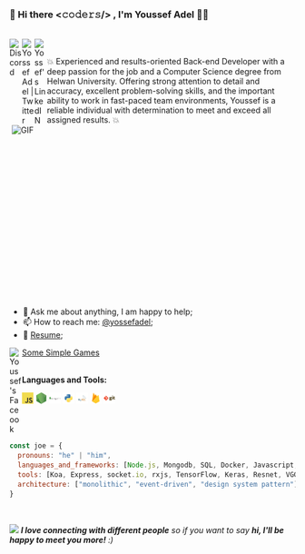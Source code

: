 ### 👋 Hi there <𝚌𝚘𝚍𝚎𝚛𝚜/> , I'm Youssef Adel 👨‍💻
<br>

<a href="https://discord.gg/D2CjYkjb">
  <img align="left" alt="Discord" width="22px" src="https://raw.githubusercontent.com/peterthehan/peterthehan/master/assets/discord.svg" />
</a>
<a href="https://twitter.com/youssefadel1998">
  <img align="left" alt="Yossef Adel | Twitter" width="22px" src="https://raw.githubusercontent.com/peterthehan/peterthehan/master/assets/twitter.svg" />
</a>
<a href="https://www.linkedin.com/in/youssef-adel-b5b34a124/">
  <img align="left" alt="Yossef's LinkedIN" width="22px" src="https://raw.githubusercontent.com/peterthehan/peterthehan/master/assets/linkedin.svg" />
</a>
<br>
  <img align="right" alt="GIF" src="https://github.com/abhisheknaiidu/abhisheknaiidu/blob/master/code.gif?raw=true" width="500" height="320" />

:collision: Experienced and results-oriented Back-end Developer with a deep passion for the job and a Computer Science degree from Helwan University. Offering strong attention to detail and accuracy, excellent problem-solving skills, and the important ability to work in fast-paced team environments, Youssef is a reliable individual with determination to meet and exceed all assigned results. :collision:
 

<br>

- 💬 Ask me about anything, I am happy to help;
- 📫 How to reach me: [@yossefadel](https://twitter.com/youssefadel1998);
- 📝 [Resume](https://drive.google.com/file/d/1XNGMO55PbHJvt7ADrEs95QDsxua1VNvp/view?usp=sharing);
<a href="https://www.youtube.com/watch?v=4S8HchXQy9I&list=PLvxzwatD4R_frSRMbrZhFWFWIP5E3vzxC&ab_channel=YoussefAdel">
  <img align="left" alt="Youssef's Faceook" width="22px" src="https://raw.githubusercontent.com/peterthehan/peterthehan/master/assets/youtube.svg" />
  Some Simple Games 
</a> 


<br>


<br>

**Languages and Tools:**  

<code><img height="20" src="https://raw.githubusercontent.com/github/explore/80688e429a7d4ef2fca1e82350fe8e3517d3494d/topics/javascript/javascript.png"></code>
<code><img height="20" src="https://raw.githubusercontent.com/github/explore/80688e429a7d4ef2fca1e82350fe8e3517d3494d/topics/nodejs/nodejs.png"></code>
<code><img height="20" src="https://raw.githubusercontent.com/github/explore/80688e429a7d4ef2fca1e82350fe8e3517d3494d/topics/mongodb/mongodb.png"></code>
<code><img height="20" src="https://raw.githubusercontent.com/github/explore/80688e429a7d4ef2fca1e82350fe8e3517d3494d/topics/python/python.png"></code>
<code><img height="20" src="https://raw.githubusercontent.com/github/explore/80688e429a7d4ef2fca1e82350fe8e3517d3494d/topics/mysql/mysql.png"></code>
<code><img height="20" src="https://raw.githubusercontent.com/github/explore/80688e429a7d4ef2fca1e82350fe8e3517d3494d/topics/firebase/firebase.png"></code>
<code><img height="20" src="https://raw.githubusercontent.com/github/explore/80688e429a7d4ef2fca1e82350fe8e3517d3494d/topics/git/git.png"></code>

<br>
<br>

```javascript
const joe = {
  pronouns: "he" | "him",
  languages_and_frameworks: [Node.js, Mongodb, SQL, Docker, Javascript, HTML, CSS, Nest.js],
  tools: [Koa, Express, socket.io, rxjs, TensorFlow, Keras, Resnet, VGGNET],
  architecture: ["monolithic", "event-driven", "design system pattern"]
}
```
<br>

<img src="https://media.giphy.com/media/LnQjpWaON8nhr21vNW/giphy.gif" width="60"> <em><b>I love connecting with different people</b> so if you want to say <b>hi, I'll be happy to meet you more!</b> :)</em>
